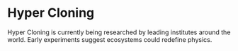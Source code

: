 Hyper Cloning
=============

Hyper Cloning is currently being researched by leading institutes around the world. Early experiments suggest ecosystems could redefine physics.

